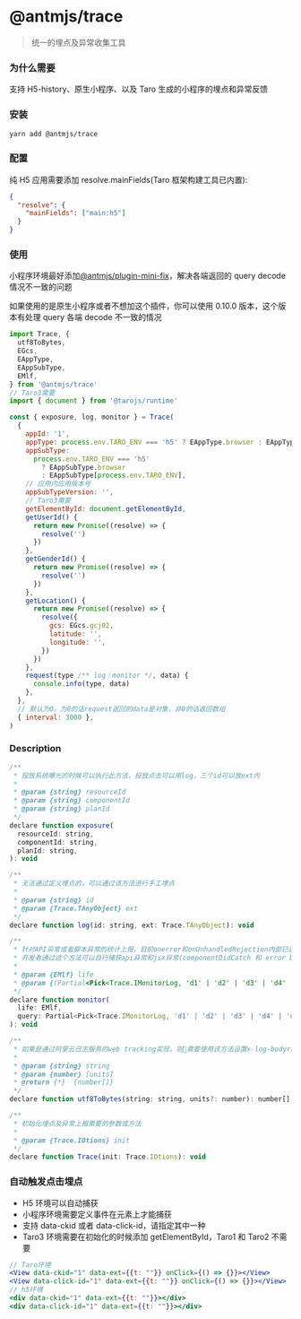 # @antmjs/trace

> 统一的埋点及异常收集工具

### 为什么需要

支持 H5-history、原生小程序、以及 Taro 生成的小程序的埋点和异常反馈

### 安装

```bash
yarn add @antmjs/trace
```

### 配置

纯 H5 应用需要添加 resolve.mainFields(Taro 框架构建工具已内置):

```json
{
  "resolve": {
    "mainFields": ["main:h5"]
  }
}
```

### 使用

小程序环境最好添加[@antmjs/plugin-mini-fix](https://www.npmjs.com/package/@antmjs/plugin-mini-fix)，解决各端返回的 query decode 情况不一致的问题

如果使用的是原生小程序或者不想加这个插件，你可以使用 0.10.0 版本，这个版本有处理 query 各端 decode 不一致的情况

```js
import Trace, {
  utf8ToBytes,
  EGcs,
  EAppType,
  EAppSubType,
  EMlf,
} from '@antmjs/trace'
// Taro3需要
import { document } from '@tarojs/runtime'

const { exposure, log, monitor } = Trace(
  {
    appId: '1',
    appType: process.env.TARO_ENV === 'h5' ? EAppType.browser : EAppType.mini,
    appSubType:
      process.env.TARO_ENV === 'h5'
        ? EAppSubType.browser
        : EAppSubType[process.env.TARO_ENV],
    // 应用内应用版本号
    appSubTypeVersion: '',
    // Taro3需要
    getElementById: document.getElementById,
    getUserId() {
      return new Promise((resolve) => {
        resolve('')
      })
    },
    getGenderId() {
      return new Promise((resolve) => {
        resolve('')
      })
    },
    getLocation() {
      return new Promise((resolve) => {
        resolve({
          gcs: EGcs.gcj02,
          latitude: '',
          longitude: '',
        })
      })
    },
    request(type /** log｜monitor */, data) {
      console.info(type, data)
    },
  },
  // 默认为0。为0的话request返回的data是对象，非0的话返回数组
  { interval: 3000 },
)
```

### Description

```js
/**
 * 投放系统曝光的时候可以执行此方法，投放点击可以用log，三个id可以放ext内
 *
 * @param {string} resourceId
 * @param {string} componentId
 * @param {string} planId
 */
declare function exposure(
  resourceId: string,
  componentId: string,
  planId: string,
): void

/**
 * 无法通过定义埋点的，可以通过该方法进行手工埋点
 *
 * @param {string} id
 * @param {Trace.TAnyObject} ext
 */
declare function log(id: string, ext: Trace.TAnyObject): void

/**
 * 针对API异常或者脚本异常的统计上报，目前onerror和onUnhandledRejection内部已进行监听
 * 开发者通过这个方法可以自行捕获api异常和jsx异常(componentDidCatch 和 error boundaries)等
 *
 * @param {EMlf} life
 * @param {(Partial<Pick<Trace.IMonitorLog, 'd1' | 'd2' | 'd3' | 'd4' | 'd5'>>)} query
 */
declare function monitor(
  life: EMlf,
  query: Partial<Pick<Trace.IMonitorLog, 'd1' | 'd2' | 'd3' | 'd4' | 'd5'>>,
): void

/**
 * 如果是通过阿里云日志服务的web tracking实现，则需要使用该方法设置x-log-bodyrawsize = utf8ToBytes(JSON.stringify({ __topic__: '', __logs__: [] })).length
 *
 * @param {string} string
 * @param {number} [units]
 * @return {*}  {number[]}
 */
declare function utf8ToBytes(string: string, units?: number): number[]

/**
 * 初始化埋点及异常上报需要的参数或方法
 *
 * @param {Trace.IOtions} init
 */
declare function Trace(init: Trace.IOtions): void
```

### 自动触发点击埋点

- H5 环境可以自动捕获
- 小程序环境需要定义事件在元素上才能捕获
- 支持 data-ckid 或者 data-click-id，请指定其中一种
- Taro3 环境需要在初始化的时候添加 getElementById，Taro1 和 Taro2 不需要

```jsx
// Taro环境
<View data-ckid="1" data-ext={{t: ""}} onClick={() => {}}></View>
<View data-click-id="1" data-ext={{t: ""}} onClick={() => {}}></View>
// h5环境
<div data-ckid="1" data-ext={{t: ""}}></div>
<div data-click-id="1" data-ext={{t: ""}}></div>
```
